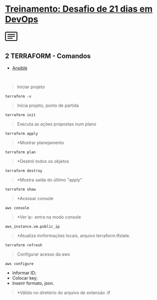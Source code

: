 # [Treinamento: Desafio de 21 dias em DevOps](../../README.md)
[![menu](../../assets/menu.png)](./terraform.md)   
## 2 TERRAFORM - Comandos

* [Ansible](./terraform-ansible.md)

<br>


> Iniciar projeto
```
terraform -v
```

> Inicia projeto, ponto de partida
```
terraform init
```

> Executa as ações propostas num plano
```
terraform apply
```

> *Mostrar planejamento
```
terraform plan
```

> *Destrói todos os objetos
```
terraform destroy
```

> *Mostra saída do último "apply"
```
terraform show
```

> *Acessar console
```
aws console
```


> *Ver ip- entra na modo console
```
aws_instance.vm.public_ip
```

> *Atualiza innformações locais, arquivo terraform.tfstate.
```
terraform refresh
```

> Configurar acesso da aws
```
aws configure
```
* Informar ID;
* Colocar key;
* Inserir formato, json.

>   *Válido no diretório do arquivo de extensão .tf